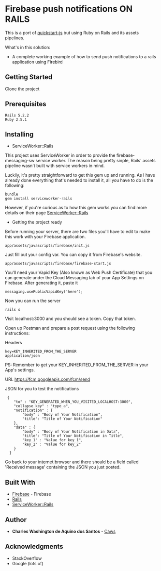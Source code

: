 # Firebase push notifications ON RAILS

This is a port of [quickstart-js](https://github.com/firebase/quickstart-js/tree/master/messaging) but using Ruby on Rails and its assets pipelines.

What's in this solution:

* A complete working example of how to send push notifications to a rails application using Firebird

## Getting Started

Clone the project

## Prerequisites

```
Rails 5.2.2
Ruby 2.5.1
```

## Installing

* ServiceWorker::Rails

This project uses ServiceWorker in order to provide the firebase-messaging-sw service worker. The reason being pretty sinple, Rails' assets pipeline wasn't built with service workers in mind.

Luckily, it's pretty straightforward to get this gem up and running. As I have already done everything that's needed to install it, all you have to do is the following: 

```
bundle
gem install serviceworker-rails
```

However, if you're curious as to how this gem works you can find more details on their page [ServiceWorker::Rails](https://github.com/rossta/serviceworker-rails)

* Getting the project ready

Before running your server, there are two files you'll have to edit to make this work with your Firebase application.

```
app/assets/javascripts/firebase/init.js
```

Just fill out your config var. You can copy it from Firebase's website.

```
app/assets/javascripts/firebase/firebase-start.js
```

You'll need your Vapid Key (Also known as Web Push Certificate) that you can generate under 
the Cloud Messaging tab of your App Settings on Firebase. After generating it, paste it 

```
messaging.usePublicVapidKey('here');
```

Now you can run the server

```
rails s
```

Visit localhost:3000 and you should see a token. Copy that token.

Open up Postman and prepare a post request using the following instructions:

Headers
```
key=KEY_INHERITED_FROM_THE_SERVER
application/json
```
PS: Remember to get your KEY_INHERITED_FROM_THE_SERVER in your App's settings.

URL
https://fcm.googleapis.com/fcm/send

JSON for you to test the notifications

```
 {
    "to" : "KEY_GENERATED_WHEN_YOU_VISITED_LOCALHOST:3000",
    "collapse_key" : "type_a",
    "notification" : {
        "body" : "Body of Your Notification",
        "title": "Title of Your Notification"
    },
    "data" : {
        "body" : "Body of Your Notification in Data",
        "title": "Title of Your Notification in Title",
        "key_1" : "Value for key_1",
        "key_2" : "Value for key_2"
    }
  }
```

Go back to your internet browser and there should be a field called 'Received message' containing
the JSON you just posted.

## Built With

* [Firebase](https://github.com/firebase/) - Firebase
* [Rails](https://github.com/rails/rails)
* [ServiceWorker::Rails](https://github.com/rossta/serviceworker-rails)

## Author

* **Charles Washington de Aquino dos Santos** - [Caws](https://github.com/caws)

## Acknowledgments

* StackOverflow
* Google (lots of)